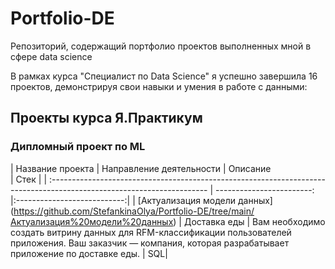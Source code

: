# Portfolio-DE
Репозиторий, содержащий портфолио проектов выполненных мной в сфере data science


В рамках курса "Специалист по Data Science" я успешно завершила 16 проектов, демонстрируя свои навыки и умения в работе с данными:

## Проекты курса Я.Практикум
### Дипломный проект по ML
| Название проекта	                                                                                                     | Направление деятельности	 | Описание                        
                                                                                                                                  | Стек |
| :--------------------------------------------------------------------------------------------------------------------- | ------------------------: |:---------------------------:|
| [Актуализация модели данных] (https://github.com/StefankinaOlya/Portfolio-DE/tree/main/Актуализация%20модели%20данных) | Доставка еды              | Вам необходимо создать витрину данных для RFM-классификации пользователей приложения. Ваш заказчик — компания, которая разрабатывает приложение по доставке еды. | SQL|
